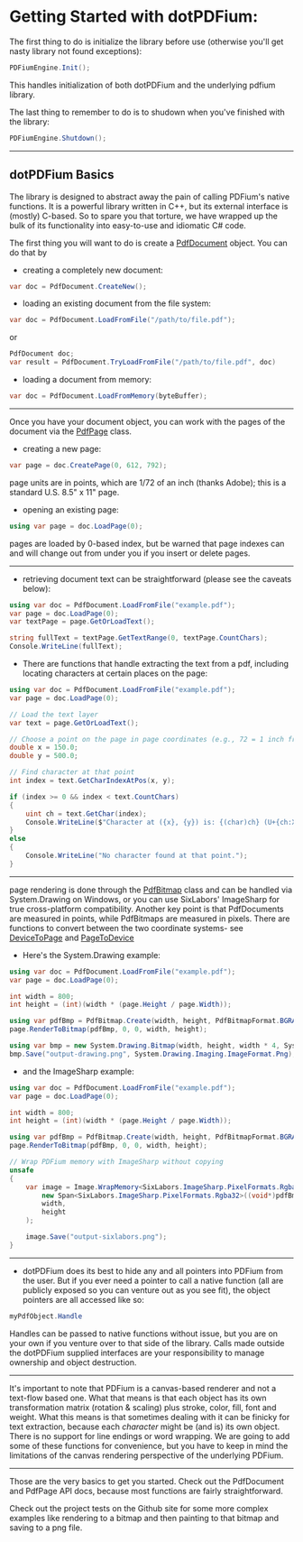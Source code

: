 # Getting Started with dotPDFium:

The first thing to do is initialize the library before use (otherwise you'll get nasty library not found exceptions):

```csharp
PDFiumEngine.Init();
```
This handles initialization of both dotPDFium and the underlying pdfium library.

The last thing to remember to do is to shudown when you've finished with the library:

```csharp
PDFiumEngine.Shutdown();
```
---

## dotPDFium Basics

The library is designed to abstract away the pain of calling PDFium's native functions. It is a powerful library written in C++, but its external interface is (mostly) C-based. So to spare you that torture, we have wrapped up the bulk of its functionality into easy-to-use and idiomatic C# code.

The first thing you will want to do is create a [PdfDocument](https://nebulae.online/dotPDFium/api/nebulae.dotPDFium.PdfDocument.html) object. You can do that by 

- creating a completely new document:
```csharp
var doc = PdfDocument.CreateNew();
```

- loading an existing document from the file system:
```csharp
var doc = PdfDocument.LoadFromFile("/path/to/file.pdf");
```
or
```csharp
PdfDocument doc;
var result = PdfDocument.TryLoadFromFile("/path/to/file.pdf", doc)
```

- loading a document from memory:
```csharp
var doc = PdfDocument.LoadFromMemory(byteBuffer);
```
---

Once you have your document object, you can work with the pages of the document via the [PdfPage](https://nebulae.online/dotPDFium/api/nebulae.dotPDFium.PdfPage.html) class.

- creating a new page:
```csharp
var page = doc.CreatePage(0, 612, 792);
```
page units are in points, which are 1/72 of an inch (thanks Adobe); this is a standard U.S. 8.5" x 11" page.

- opening an existing page:
```csharp
using var page = doc.LoadPage(0);
```
pages are loaded by 0-based index, but be warned that page indexes can and will change out from under you if you insert or delete pages.

---

- retrieving document text can be straightforward (please see the caveats below):
```csharp
using var doc = PdfDocument.LoadFromFile("example.pdf");
var page = doc.LoadPage(0);
var textPage = page.GetOrLoadText();

string fullText = textPage.GetTextRange(0, textPage.CountChars);
Console.WriteLine(fullText);
```
- There are functions that handle extracting the text from a pdf, including locating characters at certain places on the page:
```csharp
using var doc = PdfDocument.LoadFromFile("example.pdf");
var page = doc.LoadPage(0);

// Load the text layer
var text = page.GetOrLoadText();

// Choose a point on the page in page coordinates (e.g., 72 = 1 inch from bottom-left)
double x = 150.0;
double y = 500.0;

// Find character at that point
int index = text.GetCharIndexAtPos(x, y);

if (index >= 0 && index < text.CountChars)
{
    uint ch = text.GetChar(index);
    Console.WriteLine($"Character at ({x}, {y}) is: {(char)ch} (U+{ch:X4})");
}
else
{
    Console.WriteLine("No character found at that point.");
}
```

---

page rendering is done through the [PdfBitmap](https://nebulae.online/dotPDFium/api/nebulae.dotPDFium.PdfBitmap.html) class and can be handled via System.Drawing on Windows, or you can use SixLabors' ImageSharp for true cross-platform compatibility. Another key point is that PdfDocuments are measured in points, while PdfBitmaps are measured in pixels. There are functions to convert between the two coordinate systems- see [DeviceToPage](https://nebulae.online/dotPDFium/api/nebulae.dotPDFium.PdfPage.html#nebulae_dotPDFium_PdfPage_DeviceToPage_System_Int32_System_Int32_System_Int32_System_Int32_nebulae_dotPDFium_Native_PdfPageRotation_System_Int32_System_Int32_System_Double__System_Double__) and [PageToDevice](https://nebulae.online/dotPDFium/api/nebulae.dotPDFium.PdfPage.html#nebulae_dotPDFium_PdfPage_PageToDevice_System_Int32_System_Int32_System_Int32_System_Int32_nebulae_dotPDFium_Native_PdfPageRotation_System_Double_System_Double_System_Int32__System_Int32__)

- Here's the System.Drawing example:
```csharp
using var doc = PdfDocument.LoadFromFile("example.pdf");
var page = doc.LoadPage(0);

int width = 800;
int height = (int)(width * (page.Height / page.Width));

using var pdfBmp = PdfBitmap.Create(width, height, PdfBitmapFormat.BGRA);
page.RenderToBitmap(pdfBmp, 0, 0, width, height);

using var bmp = new System.Drawing.Bitmap(width, height, width * 4, System.Drawing.Imaging.PixelFormat.Format32bppArgb, pdfBmp.Scan0);
bmp.Save("output-drawing.png", System.Drawing.Imaging.ImageFormat.Png);
```

- and the ImageSharp example:
```csharp
using var doc = PdfDocument.LoadFromFile("example.pdf");
var page = doc.LoadPage(0);

int width = 800;
int height = (int)(width * (page.Height / page.Width));

using var pdfBmp = PdfBitmap.Create(width, height, PdfBitmapFormat.BGRA);
page.RenderToBitmap(pdfBmp, 0, 0, width, height);

// Wrap PDFium memory with ImageSharp without copying
unsafe
{
    var image = Image.WrapMemory<SixLabors.ImageSharp.PixelFormats.Rgba32>(
        new Span<SixLabors.ImageSharp.PixelFormats.Rgba32>((void*)pdfBmp.Scan0, width * height),
        width,
        height
    );

    image.Save("output-sixlabors.png");
}

```

---

- dotPDFium does its best to hide any and all pointers into PDFium from the user. But if you ever need a pointer to call a native function (all are publicly exposed so you can venture out as you see fit), the object pointers are all accessed like so:
```csharp
myPdfObject.Handle
```
Handles can be passed to native functions without issue, but you are on your own if you venture over to that side of the library. Calls made outside the dotPDFium supplied interfaces are your responsibility to manage ownership and object destruction.

---

It's important to note that PDFium is a canvas-based renderer and not a text-flow based one. What that means is that each object has its own transformation matrix (rotation & scaling) plus stroke, color, fill, font and weight. What this means is that sometimes dealing with it can be finicky for text extraction, because each *character* might be (and is) its own object. There is no support for line endings or word wrapping. We are going to add some of these functions for convenience, but you have to keep in mind the limitations of the canvas rendering perspective of the underlying PDFium.

---

Those are the very basics to get you started. Check out the PdfDocument and PdfPage API docs, because most functions are fairly straightforward.

Check out the project tests on the Github site for some more complex examples like rendering to a bitmap and then painting to that bitmap and saving to a png file.

